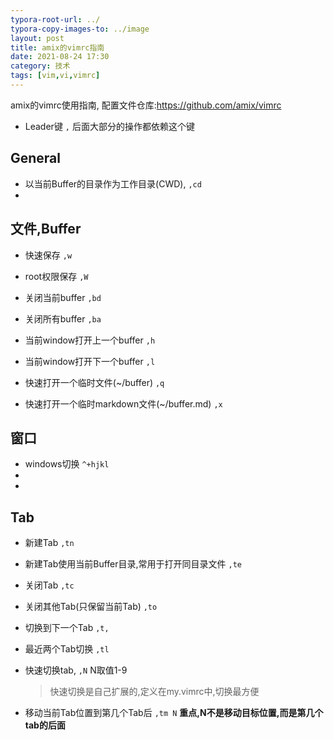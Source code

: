 ```yaml
---
typora-root-url: ../
typora-copy-images-to: ../image
layout: post
title: amix的vimrc指南
date: 2021-08-24 17:30
category: 技术
tags: [vim,vi,vimrc]
---
```


amix的vimrc使用指南, 配置文件仓库:<https://github.com/amix/vimrc>



* Leader键 `,` 后面大部分的操作都依赖这个键

## General

* 以当前Buffer的目录作为工作目录(CWD), `,cd`
* 



## 文件,Buffer

* 快速保存 `,w`

* root权限保存 `,W`

  

* 关闭当前buffer `,bd`

* 关闭所有buffer `,ba`



* 当前window打开上一个buffer `,h`
* 当前window打开下一个buffer `,l`



* 快速打开一个临时文件(~/buffer) `,q`

* 快速打开一个临时markdown文件(~/buffer.md) `,x`

  

## 窗口

* windows切换 `^+hjkl`
* 
* 



## Tab

* 新建Tab `,tn`

* 新建Tab使用当前Buffer目录,常用于打开同目录文件 `,te`

  

* 关闭Tab `,tc`

* 关闭其他Tab(只保留当前Tab) `,to`

  

* 切换到下一个Tab `,t,`

* 最近两个Tab切换 `,tl`

* 快速切换tab, `,N`  N取值1-9 

  > 快速切换是自己扩展的,定义在my.vimrc中,切换最方便

  

* 移动当前Tab位置到第几个Tab后 `,tm N`  **重点,N不是移动目标位置,而是第几个tab的后面**



